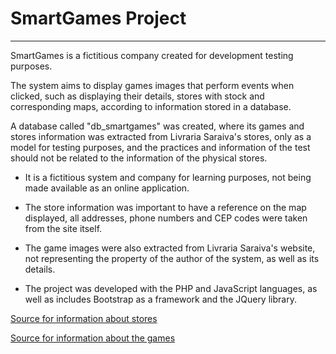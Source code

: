 # SmartGames Project
---

SmartGames is a fictitious company created for development testing purposes.

The system aims to display games images that perform events when clicked, such as displaying their details, stores with stock and corresponding maps, according to information stored in a database.

A database called "db_smartgames" was created, where its games and stores information was extracted from Livraria Saraiva's stores, only as a model for testing purposes, and the practices and information of the test should not be related to the information of the physical stores.

* It is a fictitious system and company for learning purposes, not being made available as an online application.

* The store information was important to have a reference on the map displayed, all addresses, phone numbers and CEP codes were taken from the site itself.

* The game images were also extracted from Livraria Saraiva's website, not representing the property of the author of the system, as well as its details.

* The project was developed with the PHP and JavaScript languages, as well as includes Bootstrap as a framework and the JQuery library.

[Source for information about stores](https://www.saraiva.com.br/nossas-lojas "Livraria Saraiva - Nossas Lojas")

[Source for information about the games](https://www.saraiva.com.br/ "Livraria Saraiva")

